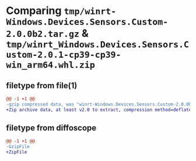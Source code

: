 # Comparing `tmp/winrt-Windows.Devices.Sensors.Custom-2.0.0b2.tar.gz` & `tmp/winrt_Windows.Devices.Sensors.Custom-2.0.1-cp39-cp39-win_arm64.whl.zip`

## filetype from file(1)

```diff
@@ -1 +1 @@
-gzip compressed data, was "winrt-Windows.Devices.Sensors.Custom-2.0.0b2.tar", last modified: Sat Dec  2 18:21:58 2023, max compression
+Zip archive data, at least v2.0 to extract, compression method=deflate
```

## filetype from diffoscope

```diff
@@ -1 +1 @@
-GzipFile
+ZipFile
```

